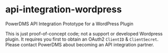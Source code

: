 # api-integration-wordpress
PowerDMS API Integration Prototype for a WordPress Plugin

This is just proof-of-concept code; not a support or developed Wordpress plugin. It requires you first to obtain an OAuth2 `ClientID` & `ClientSecret`. Please contact PowerDMS about becoming an API integration partner.
